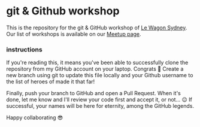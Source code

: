 # git & Github workshop

This is the repository for the git & GitHub workshop of [Le Wagon Sydney](https://www.lewagon.com/sydney). Our list of workshops is available on our [Meetup page](https://www.meetup.com/Le-Wagon-Sydney-Coding-Bootcamp/).

### instructions
If you're reading this, it means you've been able to successfully clone the
repository from my GitHub account on your laptop. Congrats 👏 Create a new branch using git to update this file locally and your Github username to the list of heroes of made it that far!

Finally, push your branch to GitHub and open a Pull Request. When it's done, let me know and I'll review your code first and accept it, or not... 😉 If successful, your names will be here for eternity, among the GitHub legends. 

Happy collaborating :sunglasses:

